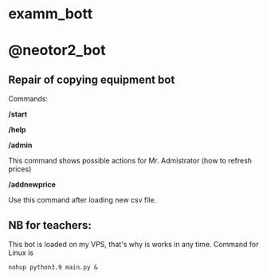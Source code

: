 # examm_bott
# @neotor2_bot

## Repair of copying equipment bot

Commands: 

**/start**

**/help**

**/admin**

This command shows possible actions for Mr. Admistrator (how to refresh prices)

**/addnewprice**

Use this command after loading new csv file. 


## NB for teachers: 

This bot is loaded on my VPS, that's why is works in any time. Command for Linux is 


<code>nohup python3.9 main.py &</code>



